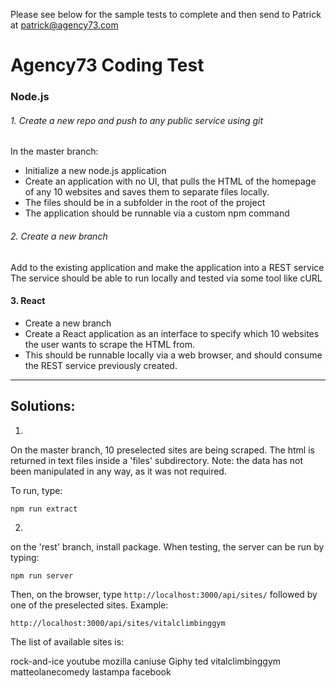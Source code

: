 Please see below for the sample tests to complete and then send to Patrick at patrick@agency73.com

# Agency73 Coding Test

### Node.js

###### 1. Create a new repo and push to any public service using git

In the master branch:

* Initialize a new node.js application
* Create an application with no UI, that pulls the HTML of the homepage of any 10 websites and saves them to separate files locally.
* The files should be in a subfolder in the root of the project 
* The application should be runnable via a custom npm command

###### 2. Create a new branch

Add to the existing application and make the application into a REST service
The service should be able to run locally and tested via some tool like cURL

#### 3. React

* Create a new branch
* Create a React application as an interface to specify which 10 websites the user wants to scrape the HTML from.
* This should be runnable locally via a web browser, and should consume the REST service previously created.

---

## Solutions:

1. 
On the master branch, 10 preselected sites are being scraped. The html is returned in text files inside a 'files' subdirectory. Note: the data has not been manipulated in any way, as it was not required.

To run, type: 

```npm run extract```

2.
on the 'rest' branch, install package. When testing, the server can be run by typing:

```npm run server```

Then, on the browser, type ```http://localhost:3000/api/sites/``` followed by one of the preselected sites.
Example:

```http://localhost:3000/api/sites/vitalclimbinggym```

The list of available sites is:

  rock-and-ice
  youtube
  mozilla
  caniuse
  Giphy
  ted
  vitalclimbinggym
  matteolanecomedy
  lastampa
  facebook